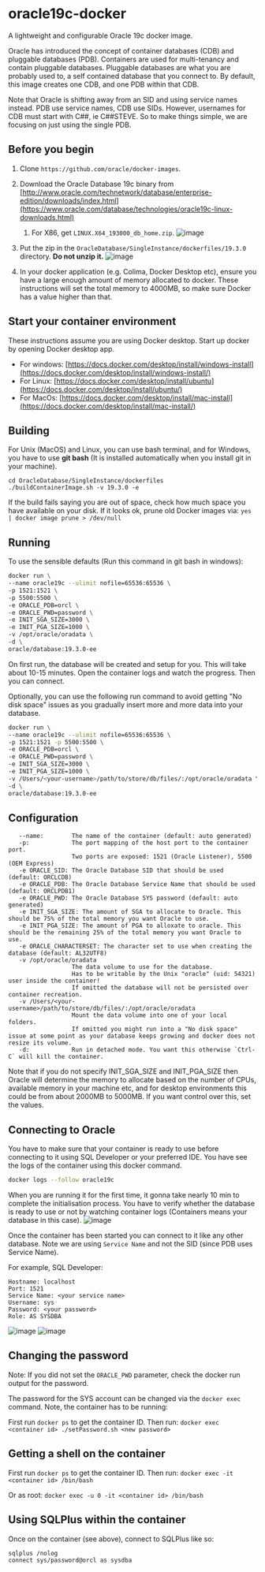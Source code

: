 # oracle19c-docker
A lightweight and configurable Oracle 19c docker image.

Oracle has introduced the concept of container databases (CDB) and pluggable databases (PDB). Containers are used for multi-tenancy and contain pluggable databases. Pluggable databases are what you are probably used to, a self contained database that you connect to. By default, this image creates one CDB, and one PDB within that CDB.

Note that Oracle is shifting away from an SID and using service names instead. PDB use service names, CDB use SIDs. However, usernames for CDB must start with C##, ie C##STEVE. So to make things simple, we are focusing on just using the single PDB.

Before you begin
----------------

1. Clone `https://github.com/oracle/docker-images`.
1. Download the Oracle Database 19c binary from [http://www.oracle.com/technetwork/database/enterprise-edition/downloads/index.html](https://www.oracle.com/database/technologies/oracle19c-linux-downloads.html)
    1. For X86, get `LINUX.X64_193000_db_home.zip`.
      ![image](https://github.com/user-attachments/assets/e534d122-9d7a-4c65-a17e-1978667180ca)

1. Put the zip in the `OracleDatabase/SingleInstance/dockerfiles/19.3.0` directory. **Do not unzip it.**
   ![image](https://github.com/user-attachments/assets/5f175b19-2f5c-4a9e-bf16-68a5ac7ececd)

1. In your docker application (e.g. Colima, Docker Desktop etc), ensure you have a large enough amount of memory allocated to docker. These instructions will set the total memory to 4000MB, so make sure Docker has a value higher than that.

Start your container environment
--------------------------------
These instructions assume you are using Docker desktop. Start up docker by opening Docker desktop app.
- For windows: [https://docs.docker.com/desktop/install/windows-install](https://docs.docker.com/desktop/install/windows-install/)
- For Linux: [https://docs.docker.com/desktop/install/ubuntu](https://docs.docker.com/desktop/install/ubuntu/)
- For MacOs: [https://docs.docker.com/desktop/install/mac-install](https://docs.docker.com/desktop/install/mac-install/)

Building
--------
For Unix (MacOS) and Linux, you can use bash terminal, and for Windows, you have to use **git bash** (It is installed automatically when you install git in your machine).
````
cd OracleDatabase/SingleInstance/dockerfiles
./buildContainerImage.sh -v 19.3.0 -e
````

If the build fails saying you are out of space, check how much space you have available on your disk. If it looks ok, prune old Docker images via: 
`yes | docker image prune > /dev/null`

Running
-------

To use the sensible defaults (Run this command in git bash in windows):
```bash
docker run \
--name oracle19c --ulimit nofile=65536:65536 \
-p 1521:1521 \
-p 5500:5500 \
-e ORACLE_PDB=orcl \
-e ORACLE_PWD=password \
-e INIT_SGA_SIZE=3000 \
-e INIT_PGA_SIZE=1000 \
-v /opt/oracle/oradata \
-d \
oracle/database:19.3.0-ee
```

On first run, the database will be created and setup for you. This will take about 10-15 minutes. Open the container logs and watch the progress. Then you can connect.

Optionally, you can use the following run command to avoid getting "No disk space" issues as you gradually insert more and more data into your database.

```bash
docker run \
--name oracle19c --ulimit nofile=65536:65536 \
-p 1521:1521 -p 5500:5500 \
-e ORACLE_PDB=orcl \
-e ORACLE_PWD=password \
-e INIT_SGA_SIZE=3000 \
-e INIT_PGA_SIZE=1000 \
-v /Users/<your-username>/path/to/store/db/files/:/opt/oracle/oradata \
-d \
oracle/database:19.3.0-ee
```

Configuration
-------------

```
   --name:        The name of the container (default: auto generated)
   -p:            The port mapping of the host port to the container port.
                  Two ports are exposed: 1521 (Oracle Listener), 5500 (OEM Express)
   -e ORACLE_SID: The Oracle Database SID that should be used (default: ORCLCDB)
   -e ORACLE_PDB: The Oracle Database Service Name that should be used (default: ORCLPDB1)
   -e ORACLE_PWD: The Oracle Database SYS password (default: auto generated)
   -e INIT_SGA_SIZE: The amount of SGA to allocate to Oracle. This should be 75% of the total memory you want Oracle to use. 
   -e INIT_PGA_SIZE: The amount of PGA to alloxate to oracle. This should be the remaining 25% of the total memory you want Oracle to use.  
   -e ORACLE_CHARACTERSET: The character set to use when creating the database (default: AL32UTF8)
   -v /opt/oracle/oradata
                  The data volume to use for the database.
                  Has to be writable by the Unix "oracle" (uid: 54321) user inside the container!
                  If omitted the database will not be persisted over container recreation.
   -v /Users/<your-username>/path/to/store/db/files/:/opt/oracle/oradata
                  Mount the data volume into one of your local folders.
                  If omitted you might run into a "No disk space" issue at some point as your database keeps growing and docker does not resize its volume.
   -d:            Run in detached mode. You want this otherwise `Ctrl-C` will kill the container.
```

Note that if you do not specify INIT_SGA_SIZE and INIT_PGA_SIZE then Oracle will determine the memory to allocate based on the number of CPUs, available memory in your machine etc, and for desktop environments this could be from about 2000MB to 5000MB. If you want control over this, set the values.

Connecting to Oracle
--------------------
You have to make sure that your container is ready to use before connecting to it using SQL Developer or your preferred IDE. You have see the logs of the container using this docker command.

```bash
docker logs --follow oracle19c                                                                                                                                            at 03:29:33 PM
```
When you are running it for the first time, it gonna take nearly 10 min to complete the initialisation process. You have to verify whether the database is ready to use or not by watching container logs (Containers means your database in this case). 
![image](https://github.com/user-attachments/assets/4ee3b597-7bbf-41b5-bf0f-969311d60203)

Once the container has been started you can connect to it like any other database. Note we are using `Service Name` and not the SID (since PDB uses Service Name).

For example, SQL Developer:
```
Hostname: localhost
Port: 1521
Service Name: <your service name>
Username: sys
Password: <your password>
Role: AS SYSDBA

```
![image](https://github.com/user-attachments/assets/64b74ae1-c50d-42cf-a5f6-d3d1804ca18b)
![image](https://github.com/user-attachments/assets/523f6a5e-04e0-40a2-be3d-1346317b181f)

Changing the password
---------------------

Note: If you did not set the `ORACLE_PWD` parameter, check the docker run output for the password.

The password for the SYS account can be changed via the `docker exec` command. Note, the container has to be running:

First run `docker ps` to get the container ID. Then run:
`docker exec <container id> ./setPassword.sh <new password>`

Getting a shell on the container
--------------------------------
First run `docker ps` to get the container ID. Then run:
`docker exec -it <container id> /bin/bash`

Or as root:
`docker exec -u 0 -it <container id> /bin/bash`

Using SQLPlus within the container
----------------------------------

Once on the container (see above), connect to SQLPlus like so:
```
sqlplus /nolog
connect sys/password@orcl as sysdba
```
